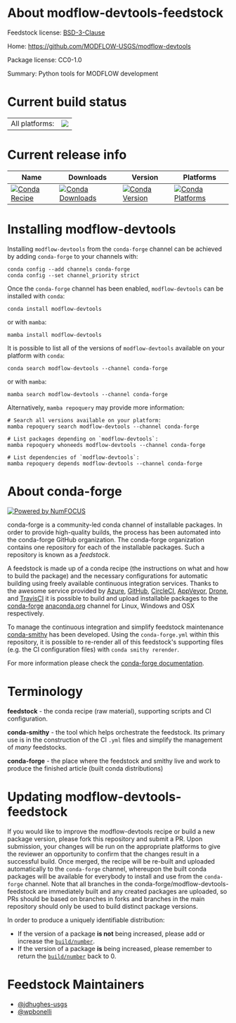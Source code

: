 About modflow-devtools-feedstock
================================

Feedstock license: [BSD-3-Clause](https://github.com/conda-forge/modflow-devtools-feedstock/blob/main/LICENSE.txt)

Home: https://github.com/MODFLOW-USGS/modflow-devtools

Package license: CC0-1.0

Summary: Python tools for MODFLOW development

Current build status
====================


<table><tr><td>All platforms:</td>
    <td>
      <a href="https://dev.azure.com/conda-forge/feedstock-builds/_build/latest?definitionId=20258&branchName=main">
        <img src="https://dev.azure.com/conda-forge/feedstock-builds/_apis/build/status/modflow-devtools-feedstock?branchName=main">
      </a>
    </td>
  </tr>
</table>

Current release info
====================

| Name | Downloads | Version | Platforms |
| --- | --- | --- | --- |
| [![Conda Recipe](https://img.shields.io/badge/recipe-modflow--devtools-green.svg)](https://anaconda.org/conda-forge/modflow-devtools) | [![Conda Downloads](https://img.shields.io/conda/dn/conda-forge/modflow-devtools.svg)](https://anaconda.org/conda-forge/modflow-devtools) | [![Conda Version](https://img.shields.io/conda/vn/conda-forge/modflow-devtools.svg)](https://anaconda.org/conda-forge/modflow-devtools) | [![Conda Platforms](https://img.shields.io/conda/pn/conda-forge/modflow-devtools.svg)](https://anaconda.org/conda-forge/modflow-devtools) |

Installing modflow-devtools
===========================

Installing `modflow-devtools` from the `conda-forge` channel can be achieved by adding `conda-forge` to your channels with:

```
conda config --add channels conda-forge
conda config --set channel_priority strict
```

Once the `conda-forge` channel has been enabled, `modflow-devtools` can be installed with `conda`:

```
conda install modflow-devtools
```

or with `mamba`:

```
mamba install modflow-devtools
```

It is possible to list all of the versions of `modflow-devtools` available on your platform with `conda`:

```
conda search modflow-devtools --channel conda-forge
```

or with `mamba`:

```
mamba search modflow-devtools --channel conda-forge
```

Alternatively, `mamba repoquery` may provide more information:

```
# Search all versions available on your platform:
mamba repoquery search modflow-devtools --channel conda-forge

# List packages depending on `modflow-devtools`:
mamba repoquery whoneeds modflow-devtools --channel conda-forge

# List dependencies of `modflow-devtools`:
mamba repoquery depends modflow-devtools --channel conda-forge
```


About conda-forge
=================

[![Powered by
NumFOCUS](https://img.shields.io/badge/powered%20by-NumFOCUS-orange.svg?style=flat&colorA=E1523D&colorB=007D8A)](https://numfocus.org)

conda-forge is a community-led conda channel of installable packages.
In order to provide high-quality builds, the process has been automated into the
conda-forge GitHub organization. The conda-forge organization contains one repository
for each of the installable packages. Such a repository is known as a *feedstock*.

A feedstock is made up of a conda recipe (the instructions on what and how to build
the package) and the necessary configurations for automatic building using freely
available continuous integration services. Thanks to the awesome service provided by
[Azure](https://azure.microsoft.com/en-us/services/devops/), [GitHub](https://github.com/),
[CircleCI](https://circleci.com/), [AppVeyor](https://www.appveyor.com/),
[Drone](https://cloud.drone.io/welcome), and [TravisCI](https://travis-ci.com/)
it is possible to build and upload installable packages to the
[conda-forge](https://anaconda.org/conda-forge) [anaconda.org](https://anaconda.org/)
channel for Linux, Windows and OSX respectively.

To manage the continuous integration and simplify feedstock maintenance
[conda-smithy](https://github.com/conda-forge/conda-smithy) has been developed.
Using the ``conda-forge.yml`` within this repository, it is possible to re-render all of
this feedstock's supporting files (e.g. the CI configuration files) with ``conda smithy rerender``.

For more information please check the [conda-forge documentation](https://conda-forge.org/docs/).

Terminology
===========

**feedstock** - the conda recipe (raw material), supporting scripts and CI configuration.

**conda-smithy** - the tool which helps orchestrate the feedstock.
                   Its primary use is in the construction of the CI ``.yml`` files
                   and simplify the management of *many* feedstocks.

**conda-forge** - the place where the feedstock and smithy live and work to
                  produce the finished article (built conda distributions)


Updating modflow-devtools-feedstock
===================================

If you would like to improve the modflow-devtools recipe or build a new
package version, please fork this repository and submit a PR. Upon submission,
your changes will be run on the appropriate platforms to give the reviewer an
opportunity to confirm that the changes result in a successful build. Once
merged, the recipe will be re-built and uploaded automatically to the
`conda-forge` channel, whereupon the built conda packages will be available for
everybody to install and use from the `conda-forge` channel.
Note that all branches in the conda-forge/modflow-devtools-feedstock are
immediately built and any created packages are uploaded, so PRs should be based
on branches in forks and branches in the main repository should only be used to
build distinct package versions.

In order to produce a uniquely identifiable distribution:
 * If the version of a package **is not** being increased, please add or increase
   the [``build/number``](https://docs.conda.io/projects/conda-build/en/latest/resources/define-metadata.html#build-number-and-string).
 * If the version of a package **is** being increased, please remember to return
   the [``build/number``](https://docs.conda.io/projects/conda-build/en/latest/resources/define-metadata.html#build-number-and-string)
   back to 0.

Feedstock Maintainers
=====================

* [@jdhughes-usgs](https://github.com/jdhughes-usgs/)
* [@wpbonelli](https://github.com/wpbonelli/)

